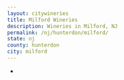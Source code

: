 ```yaml
---
layout: citywineries
title: Milford Wineries
description: Wineries in Milford, NJ
permalink: /nj/hunterdon/milford/
state: nj
county: hunterdon
city: milford
---
```

-
